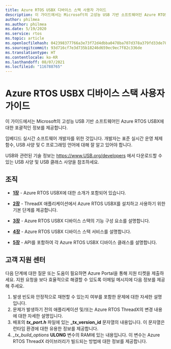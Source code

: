 ```yaml
---
title: Azure RTOS USBX 디바이스 스택 사용자 가이드
description: 이 가이드에서는 Microsoft의 고성능 USB 기반 소프트웨어인 Azure RTOS USBX에 대한 포괄적인 정보를 제공합니다.
author: philmea
ms.author: philmea
ms.date: 5/19/2020
ms.service: rtos
ms.topic: article
ms.openlocfilehash: 042398377766a3e73f72d4dbba0478ba707d378a379fd33de7808675eb96f257
ms.sourcegitcommit: 93d716cf7e3d735b18246d659ec9ec7f82c336de
ms.translationtype: HT
ms.contentlocale: ko-KR
ms.lasthandoff: 08/07/2021
ms.locfileid: "116788765"
---
```

# <a name="azure-rtos-usbx-device-stack-user-guide"></a>Azure RTOS USBX 디바이스 스택 사용자 가이드

이 가이드에서는 Microsoft의 고성능 USB 기반 소프트웨어인 Azure RTOS USBX에 대한 포괄적인 정보를 제공합니다.

임베디드 실시간 소프트웨어 개발자를 위한 것입니다. 개발자는 표준 실시간 운영 체제 함수, USB 사양 및 C 프로그래밍 언어에 대해 잘 알고 있어야 합니다.

USB와 관련된 기술 정보는 https://www.USB.org/developers 에서 다운로드할 수 있는 USB 사양 및 USB 클래스 사양을 참조하세요.

## <a name="organization"></a>조직

- [**1장**](usbx-device-stack-1.md) - Azure RTOS USBX에 대한 소개가 포함되어 있습니다.

- [**2장**](usbx-device-stack-2.md) - ThreadX 애플리케이션에서 Azure RTOS USBX를 설치하고 사용하기 위한 기본 단계를 제공합니다.

- [**3장**](usbx-device-stack-3.md) - Azure RTOS USBX 디바이스 스택의 기능 구성 요소를 설명합니다.

- [**4장**](usbx-device-stack-4.md) - Azure RTOS USBX 디바이스 스택 서비스를 설명합니다.

- [**5장**](usbx-device-stack-5.md) - API를 포함하여 각 Azure RTOS USBX 디바이스 클래스를 설명합니다.

## <a name="customer-support-center"></a>고객 지원 센터

다음 단계에 대한 질문 또는 도움이 필요하면 Azure Portal을 통해 지원 티켓을 제출하세요. 지원 요청을 보다 효율적으로 해결할 수 있도록 이메일 메시지에 다음 정보를 제공해 주세요.

1. 발생 빈도와 안정적으로 재현할 수 있는지 여부를 포함한 문제에 대한 자세한 설명입니다.
2. 문제가 발생하기 전의 애플리케이션 및/또는 Azure RTOS ThreadX의 변경 내용에 대한 자세한 설명입니다.
3. 배포의 **_tx_port.h_** 파일에 있는 **_tx_version_id** 문자열의 내용입니다. 이 문자열은 런타임 환경에 대한 유용한 정보를 제공합니다.
4. *_tx_build_options* **ULONG** 변수의 RAM에 있는 내용입니다. 이 변수는 Azure RTOS ThreadX 라이브러리가 빌드되는 방법에 대한 정보를 제공합니다.
